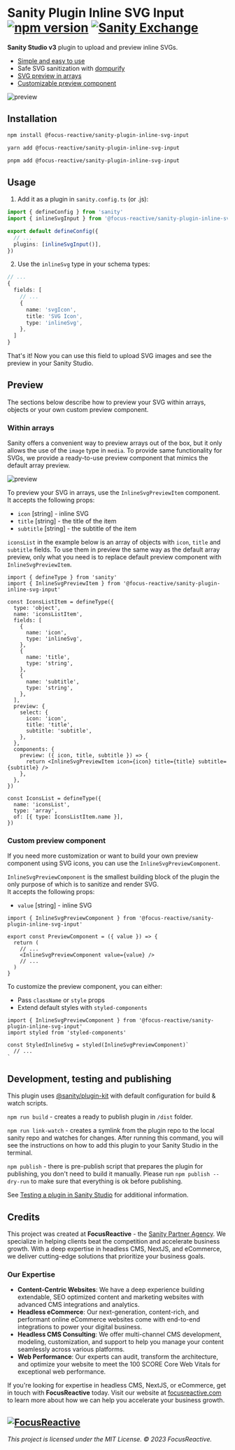 # Sanity Plugin Inline SVG Input [![npm version](https://badge.fury.io/js/@focus-reactive%2Fsanity-plugin-inline-svg-input.svg)](https://badge.fury.io/js/@focus-reactive%2Fsanity-plugin-inline-svg-input) [![Sanity Exchange](https://img.shields.io/badge/sanity-exchange-green)](https://www.sanity.io/plugins/sanity-plugin-inline-svg-input)

**Sanity Studio v3** plugin to upload and preview inline SVGs.

- [Simple and easy to use](#usage)
- Safe SVG sanitization with [dompurify](https://github.com/cure53/DOMPurify)
- [SVG preview in arrays](#within-arrays)
- [Customizable preview component](#custom-preview-component)

![preview](https://raw.githubusercontent.com/focusreactive/sanity-plugin-inline-svg-input/main/docs/preview.gif)

## Installation

```sh
npm install @focus-reactive/sanity-plugin-inline-svg-input
```

```sh
yarn add @focus-reactive/sanity-plugin-inline-svg-input
```

```sh
pnpm add @focus-reactive/sanity-plugin-inline-svg-input
```

## Usage

1. Add it as a plugin in `sanity.config.ts` (or .js):

```ts
import { defineConfig } from 'sanity'
import { inlineSvgInput } from '@focus-reactive/sanity-plugin-inline-svg-input'

export default defineConfig({
  // ...
  plugins: [inlineSvgInput()],
})
```

2. Use the `inlineSvg` type in your schema types:

```ts
// ...
{
  fields: [
    // ...
    {
      name: 'svgIcon',
      title: 'SVG Icon',
      type: 'inlineSvg',
    },
  ]
}
```

That's it! Now you can use this field to upload SVG images and see the preview in your Sanity Studio.

## Preview

The sections below describe how to preview your SVG within arrays, objects or your own custom preview component.

### Within arrays

Sanity offers a convenient way to preview arrays out of the box, but it only allows the use of the `image` type in `media`.
To provide same functionality for SVGs, we provide a ready-to-use preview component that mimics the default array preview.

![preview](https://raw.githubusercontent.com/focusreactive/sanity-plugin-inline-svg-input/main/docs/preview-list.jpg)

To preview your SVG in arrays, use the `InlineSvgPreviewItem` component.\
It accepts the following props:

- `icon` [string] - inline SVG
- `title` [string] - the title of the item
- `subtitle` [string] - the subtitle of the item

`iconsList` in the example below is an array of objects with `icon`, `title` and `subtitle` fields.
To use them in preview the same way as the default array preview,
only what you need is to replace default preview component with `InlineSvgPreviewItem`.

```tsx
import { defineType } from 'sanity'
import { InlineSvgPreviewItem } from '@focus-reactive/sanity-plugin-inline-svg-input'

const IconsListItem = defineType({
  type: 'object',
  name: 'iconsListItem',
  fields: [
    {
      name: 'icon',
      type: 'inlineSvg',
    },
    {
      name: 'title',
      type: 'string',
    },
    {
      name: 'subtitle',
      type: 'string',
    },
  ],
  preview: {
    select: {
      icon: 'icon',
      title: 'title',
      subtitle: 'subtitle',
    },
  },
  components: {
    preview: ({ icon, title, subtitle }) => {
      return <InlineSvgPreviewItem icon={icon} title={title} subtitle={subtitle} />
    },
  },
})

const IconsList = defineType({
  name: 'iconsList',
  type: 'array',
  of: [{ type: IconsListItem.name }],
})
```

### Custom preview component

If you need more customization or want to build your own preview component using SVG icons,
you can use the `InlineSvgPreviewComponent`.

`InlineSvgPreviewComponent` is the smallest building block of the plugin the only purpose of which is to sanitize and render SVG.\
It accepts the following props:

- `value` [string] - inline SVG

```tsx
import { InlineSvgPreviewComponent } from '@focus-reactive/sanity-plugin-inline-svg-input'

export const PreviewComponent = ({ value }) => {
  return (
    // ...
    <InlineSvgPreviewComponent value={value} />
    // ...
  )
}
```

To customize the preview component, you can either:

- Pass `className` or `style` props
- Extend default styles with `styled-components`

```tsx
import { InlineSvgPreviewComponent } from '@focus-reactive/sanity-plugin-inline-svg-input'
import styled from 'styled-components'

const StyledInlineSvg = styled(InlineSvgPreviewComponent)`
  // ...
`
```

## Development, testing and publishing

This plugin uses [@sanity/plugin-kit](https://github.com/sanity-io/plugin-kit)
with default configuration for build & watch scripts.

`npm run build` - creates a ready to publish plugin in `/dist` folder.

`npm run link-watch` - creates a symlink from the plugin repo to the local sanity repo and watches for changes.
After running this command, you will see the instructions on how to add this plugin to your Sanity Studio in the terminal.

`npm publish` - there is pre-publish script that prepares the plugin for publishing, you don't need to build it manually.
Please run `npm publish --dry-run` to make sure that everything is ok before publishing.

See [Testing a plugin in Sanity Studio](https://github.com/sanity-io/plugin-kit#testing-a-plugin-in-sanity-studio)
for additional information.

## Credits

This project was created at **FocusReactive** - the [Sanity Partner Agency](https://www.sanity.io/agency-partners/focusreactive). We specialize in helping clients beat the competition and accelerate business growth. With a deep expertise in headless CMS, NextJS, and eCommerce, we deliver cutting-edge solutions that prioritize your business goals.

### Our Expertise

- **Content-Centric Websites**: We have a deep experience building extendable, SEO optimized content and marketing websites with advanced CMS integrations and analytics.
- **Headless eCommerce**: Our next-generation, content-rich, and performant online eCommerce websites come with end-to-end integrations to power your digital business.
- **Headless CMS Consulting**: We offer multi-channel CMS development, modeling, customization, and support to help you manage your content seamlessly across various platforms.
- **Web Performance**: Our experts can audit, transform the architecture, and optimize your website to meet the 100 SCORE Core Web Vitals for exceptional web performance.

If you're looking for expertise in headless CMS, NextJS, or eCommerce, get in touch with **FocusReactive** today. Visit our website at [focusreactive.com](https://focusreactive.com/) to learn more about how we can help you accelerate your business growth.

[![FocusReactive](https://raw.githubusercontent.com/focusreactive/sanity-plugin-inline-svg-input/main/docs/FR-logo-long.png)](https://focusreactive.com/sanity-expert-agency/)
---

_This project is licensed under the MIT License. © 2023 FocusReactive._
